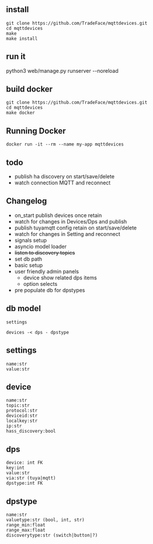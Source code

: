 
install
------
```
git clone https://github.com/TradeFace/mqttdevices.git
cd mqttdevices
make
make install
```

run it
--------------
python3 web/manage.py runserver --noreload

build docker
-------
```
git clone https://github.com/TradeFace/mqttdevices.git
cd mqttdevices
make docker
```

Running Docker
------------
```
docker run -it --rm --name my-app mqttdevices
```


todo
----
- publish ha discovery on start/save/delete
- watch connection MQTT and reconnect

Changelog
---------
- on_start publish devices once retain
- watch for changes in Devices/Dps and publish
- publish tuyamqtt config retain on start/save/delete
- watch for changes in Setting and reconnect
- signals setup
- asyncio model loader
- ~~listen to discovery topics~~
- set db path
- basic setup
- user friendly admin panels
    - device show related dps items
    - option selects   
- pre populate db for dpstypes


db model
----------
```
settings

devices -< dps - dpstype
```

settings
-------
```
name:str
value:str
```

device
------
```
name:str
topic:str
protocol:str
deviceid:str
localkey:str
ip:str
hass_discovery:bool
```

dps
-----
```
device: int FK
key:int
value:str
via:str (tuya|mqtt)
dpstype:int FK
```

dpstype
----------
```
name:str
valuetype:str (bool, int, str)
range_min:float
range_max:float
discoverytype:str (switch|button|?)
```